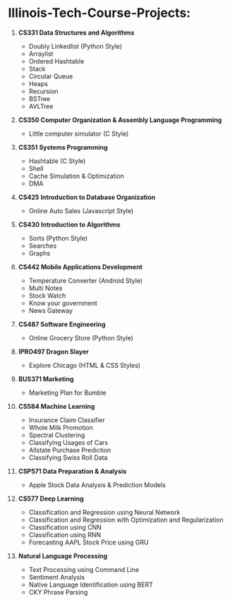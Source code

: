 # Illinois-Tech-Course-Projects:

1. **CS331 Data Structures and Algorithms**

	- Doubly Linkedlist (Python Style)
	- Arraylist
	- Ordered Hashtable
	- Stack
	- Circular Queue
	- Heaps
	- Recursion
	- BSTree
	- AVLTree


2. **CS350 Computer Organization & Assembly Language Programming**

	- Little computer simulator (C Style)


3. **CS351 Systems Programming**
	
	- Hashtable (C Style)
	- Shell
	- Cache Simulation & Optimization
	- DMA


4. **CS425 Introduction to Database Organization**

	- Online Auto Sales (Javascript Style)


5. **CS430 Introduction to Algorithms**
	
	- Sorts (Python Style)
	- Searches
	- Graphs


6. **CS442 Mobile Applications Development**
	
	- Temperature Converter (Android Style)
	- Multi Notes
	- Stock Watch
	- Know your government
	- News Gateway


7. **CS487 Software Engineering**
	
	- Online Grocery Store (Python Style)


8. **IPRO497 Dragon Slayer**
	
	- Explore Chicago (HTML & CSS Styles)


9. **BUS371 Marketing**

	- Marketing Plan for Bumble

10. **CS584 Machine Learning**

	- Insurance Claim Classifier
	- Whole Milk Promotion
	- Spectral Clustering
	- Classifying Usages of Cars
	- Allstate Purchase Prediction
	- Classifying Swiss Roll Data

11. **CSP571 Data Preparation & Analysis**
	- Apple Stock Data Analysis & Prediction Models

12. **CS577 Deep Learning**
	- Classification and Regression using Neural Network
	- Classification and Regression with Optimization and Regularization
	- Classification using CNN
	- Classification using RNN
	- Forecasting AAPL Stock Price using GRU
    
13. **Natural Language Processing**
    - Text Processing using Command Line
    - Sentiment Analysis
    - Native Language Identification using BERT
    - CKY Phrase Parsing

